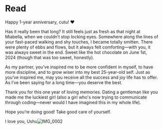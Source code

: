 # Read

Happy 1-year anniversary, cutu! ❤️

Has it really been that long? It still feels just as fresh as that night at Miabella, when we couldn’t stop locking eyes. Somewhere along the lines of your fast-paced walking and shy touches, I became totally smitten. There were plenty of ebbs and flows, but it always felt comforting—with you, it was always sweet in the end. Sweet like the hot chocolate on June 1st, 2024 (though that was too sweet, honestly).

As my partner, you’ve inspired me to be more confident in myself, to have more discipline, and to grow wiser into my best 25-year-old self. Just as you’ve inspired me, may you receive all the success and joy life has to offer. As I’ve been saying for a long time—you deserve the best.

Thank you for this one year of loving memories. Dating a gentleman like you made me the luckiest girl (also a girl who's now trying to communicate through coding—never would I have imagined this in my whole life).

Hope you’re doing good! Take good care of yourself.

I love you, Ushu![IMG_0002](https://github.com/user-attachments/assets/af303211-8db2-4d4b-9e20-ec99a5bc9f96)
